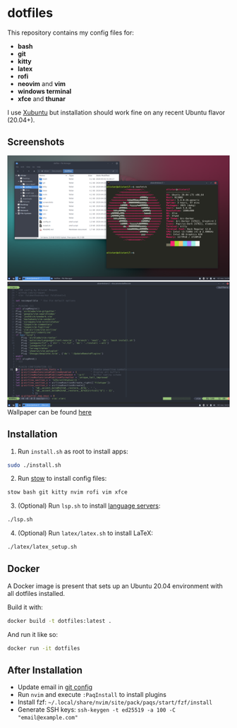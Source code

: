 # dotfiles

This repository contains my config files for:
- **bash**
- **git**
- **kitty**
- **latex**
- **rofi**
- **neovim** and **vim**
- **windows terminal**
- **xfce** and **thunar**

I use [Xubuntu](https://xubuntu.org/) but installation should work fine on any
recent Ubuntu flavor (20.04+).


## Screenshots
![Kitty and Thunar](./screenshots/shell.png)
![Neovim](./screenshots/neovim.png)
Wallpaper can be found [here](./screenshots/wallpaper.png)


## Installation
1. Run `install.sh` as root to install apps:
```sh
sudo ./install.sh
```
2. Run [stow](https://www.gnu.org/software/stow/) to install config files:
```sh
stow bash git kitty nvim rofi vim xfce
```
3. (Optional) Run `lsp.sh` to install
  [language servers](https://microsoft.github.io/language-server-protocol/):
```sh
./lsp.sh
```
4. (Optional) Run `latex/latex.sh` to install LaTeX:
```sh
./latex/latex_setup.sh
```


## Docker
A Docker image is present that sets up an Ubuntu 20.04 environment with all
dotfiles installed.

Build it with:
```sh
docker build -t dotfiles:latest .
```

And run it like so:
```sh
docker run -it dotfiles
```


## After Installation
- Update email in [git config](git/.gitconfig)
- Run `nvim` and execute `:PaqInstall` to install plugins
- Install fzf: `~/.local/share/nvim/site/pack/paqs/start/fzf/install`
- Generate SSH keys: `ssh-keygen -t ed25519 -a 100 -C "email@example.com"`
